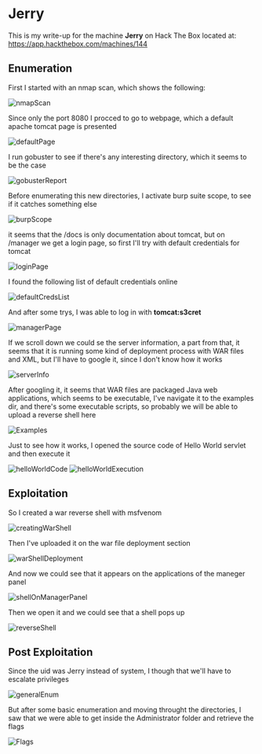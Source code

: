 # Jerry

This is my write-up for the machine **Jerry** on Hack The Box located at: https://app.hackthebox.com/machines/144

## Enumeration

First I started with an nmap scan, which shows the following:

![nmapScan](./res/Jerry/nmapScan.png)

Since only the port 8080 I procced to go to webpage, which a default apache tomcat page is presented

![defaultPage](./res/Jerry/defaultPage.png)

I run gobuster to see if there's any interesting directory, which it seems to be the case 

![gobusterReport](./res/Jerry/gobusterReport.png)

Before enumerating this new directories, I activate burp suite scope, to see if it catches something else

![burpScope](./res/Jerry/burpScope.png)

it seems that the /docs is only documentation about tomcat, but on /manager we get a login page, so first I'll try with default credentials for tomcat

![loginPage](./res/Jerry/loginPage.png)

I found the following list of default credentials online

![defaultCredsList](./res/Jerry/defaultCredsList.png)

And after some trys, I was able to log in with **tomcat:s3cret**

![managerPage](./res/Jerry/managerPage.png)

If we scroll down we could se the server information, a part from that, it seems that it is running some kind of deployment process with WAR files and XML, but I'll have to google it, since I don't know how it works

![serverInfo](./res/Jerry/serverInfo.png)

After googling it, it seems that WAR files are packaged Java web applications, which seems to be executable, I've navigate it to the examples dir, and there's some executable scripts, so probably we will be able to upload a reverse shell here

![Examples](./res/Jerry/Examples.png)

Just to see how it works, I opened the source code of Hello World servlet and then execute it

![helloWorldCode](./res/Jerry/helloWorldCode.png)
![helloWorldExecution](./res/Jerry/helloWorldExecution.png)

## Exploitation

So I created a war reverse shell with msfvenom

![creatingWarShell](./res/Jerry/creatingWarShell.png)

Then I've uploaded it on the war file deployment section

![warShellDeployment](./res/Jerry/warShellDeployment.png)

And now we could see that it appears on the applications of the maneger panel

![shellOnManagerPanel](./res/Jerry/shellOnManagerPanel.png)

Then we open it and we could see that a shell pops up

![reverseShell](./res/Jerry/reverseShell.png)

## Post Exploitation

Since the uid was Jerry instead of system, I though that we'll have to escalate privileges

![generalEnum](./res/Jerry/generalEnum.png)

But after some basic enumeration and moving throught the directories, I saw that we were able to get inside the Administrator folder and retrieve the flags

![Flags](./res/Jerry/Flags.png)